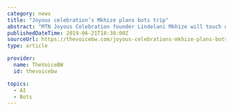 ```yaml
---
category: news
title: "Joyous celebration’s Mkhize plans bots trip"
abstract: "MTN Joyous Celebration founder Lindelani Mkhize will touch down in Botswana this Tuesday (25 June) to address members of the media ahead of their eagerly anticipated show, The Life Changing Concert. Mkhize’s visit is mainly to assure Batswana that indeed ..."
publishedDateTime: 2019-06-21T18:38:00Z
sourceUrl: https://thevoicebw.com/joyous-celebrations-mkhize-plans-bots-trip/
type: article

provider:
  name: TheVoiceBW
  id: thevoicebw

topics:
  - AI
  - Bots
---
```

